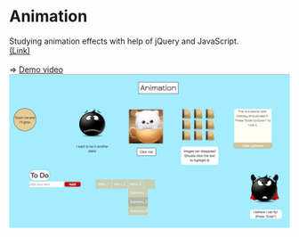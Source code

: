 # Animation
Studying animation effects with help of jQuery and JavaScript.<br>
[(Link)](http://atanyday.github.io/Trying-Animation/)<br>
<br>
=> [Demo video](https://youtu.be/Dlqzjvtdj5A?list=PLfslS7IBS7XccqD7Yet2KDusjarx1G2Lv)
<br>
![Main page](images/Main_page.jpg)
